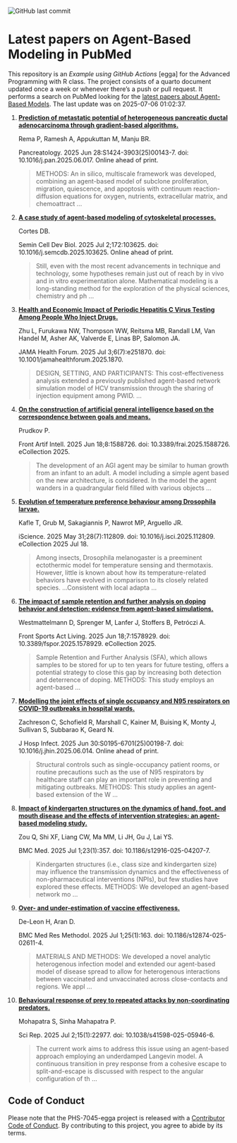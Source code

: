 ![GitHub last
commit](https://img.shields.io/github/last-commit/UofUEpiBio/PHS-7045-egga.png)

# Latest papers on Agent-Based Modeling in PubMed

This repository is an *Example using GitHub Actions* \[egga\] for the
Advanced Programming with R class. The project consists of a quarto
document updated once a week or whenever there’s a push or pull request.
It performs a search on PubMed looking for the <a
href="https://pubmed.ncbi.nlm.nih.gov/?term=agent-based+model&amp;sort=date"
target="_blank">latest papers about Agent-Based Models</a>. The last
update was on 2025-07-06 01:02:37.

<div class="cell">

</div>

1.  [**Prediction of metastatic potential of heterogeneous pancreatic
    ductal adenocarcinoma through gradient-based
    algorithms.**](https://pubmed.ncbi.nlm.nih.gov/40610282/)

    Rema P, Ramesh A, Appukuttan M, Manju BR.

    Pancreatology. 2025 Jun 28:S1424-3903(25)00143-7. doi:
    10.1016/j.pan.2025.06.017. Online ahead of print.

    > METHODS: An in silico, multiscale framework was developed,
    > combining an agent-based model of subclone proliferation,
    > migration, quiescence, and apoptosis with continuum
    > reaction-diffusion equations for oxygen, nutrients, extracellular
    > matrix, and chemoattract …

2.  [**A case study of agent-based modeling of cytoskeletal
    processes.**](https://pubmed.ncbi.nlm.nih.gov/40609194/)

    Cortes DB.

    Semin Cell Dev Biol. 2025 Jul 2;172:103625. doi:
    10.1016/j.semcdb.2025.103625. Online ahead of print.

    > Still, even with the most recent advancements in technique and
    > technology, some hypotheses remain just out of reach by in vivo
    > and in vitro experimentation alone. Mathematical modeling is a
    > long-standing method for the exploration of the physical sciences,
    > chemistry and ph …

3.  [**Health and Economic Impact of Periodic Hepatitis C Virus Testing
    Among People Who Inject
    Drugs.**](https://pubmed.ncbi.nlm.nih.gov/40608305/)

    Zhu L, Furukawa NW, Thompson WW, Reitsma MB, Randall LM, Van Handel
    M, Asher AK, Valverde E, Linas BP, Salomon JA.

    JAMA Health Forum. 2025 Jul 3;6(7):e251870. doi:
    10.1001/jamahealthforum.2025.1870.

    > DESIGN, SETTING, AND PARTICIPANTS: This cost-effectiveness
    > analysis extended a previously published agent-based network
    > simulation model of HCV transmission through the sharing of
    > injection equipment among PWID. …

4.  [**On the construction of artificial general intelligence based on
    the correspondence between goals and
    means.**](https://pubmed.ncbi.nlm.nih.gov/40607451/)

    Prudkov P.

    Front Artif Intell. 2025 Jun 18;8:1588726. doi:
    10.3389/frai.2025.1588726. eCollection 2025.

    > The development of an AGI agent may be similar to human growth
    > from an infant to an adult. A model including a simple agent based
    > on the new architecture, is considered. In the model the agent
    > wanders in a quadrangular field filled with various objects …

5.  [**Evolution of temperature preference behaviour among Drosophila
    larvae.**](https://pubmed.ncbi.nlm.nih.gov/40606755/)

    Kafle T, Grub M, Sakagiannis P, Nawrot MP, Arguello JR.

    iScience. 2025 May 31;28(7):112809. doi: 10.1016/j.isci.2025.112809.
    eCollection 2025 Jul 18.

    > Among insects, Drosophila melanogaster is a preeminent ectothermic
    > model for temperature sensing and thermotaxis. However, little is
    > known about how its temperature-related behaviors have evolved in
    > comparison to its closely related species. …Consistent with local
    > adapta …

6.  [**The impact of sample retention and further analysis on doping
    behavior and detection: evidence from agent-based
    simulations.**](https://pubmed.ncbi.nlm.nih.gov/40606274/)

    Westmattelmann D, Sprenger M, Lanfer J, Stoffers B, Petróczi A.

    Front Sports Act Living. 2025 Jun 18;7:1578929. doi:
    10.3389/fspor.2025.1578929. eCollection 2025.

    > Sample Retention and Further Analysis (SFA), which allows samples
    > to be stored for up to ten years for future testing, offers a
    > potential strategy to close this gap by increasing both detection
    > and deterrence of doping. METHODS: This study employs an
    > agent-based …

7.  [**Modelling the joint effects of single occupancy and N95
    respirators on COVID-19 outbreaks in hospital
    wards.**](https://pubmed.ncbi.nlm.nih.gov/40602726/)

    Zachreson C, Schofield R, Marshall C, Kainer M, Buising K, Monty J,
    Sullivan S, Subbarao K, Geard N.

    J Hosp Infect. 2025 Jun 30:S0195-6701(25)00198-7. doi:
    10.1016/j.jhin.2025.06.014. Online ahead of print.

    > Structural controls such as single-occupancy patient rooms, or
    > routine precautions such as the use of N95 respirators by
    > healthcare staff can play an important role in preventing and
    > mitigating outbreaks. METHODS: This study applies an agent-based
    > extension of the W …

8.  [**Impact of kindergarten structures on the dynamics of hand, foot,
    and mouth disease and the effects of intervention strategies: an
    agent-based modeling
    study.**](https://pubmed.ncbi.nlm.nih.gov/40598409/)

    Zou Q, Shi XF, Liang CW, Ma MM, Li JH, Gu J, Lai YS.

    BMC Med. 2025 Jul 1;23(1):357. doi: 10.1186/s12916-025-04207-7.

    > Kindergarten structures (i.e., class size and kindergarten size)
    > may influence the transmission dynamics and the effectiveness of
    > non-pharmaceutical interventions (NPIs), but few studies have
    > explored these effects. METHODS: We developed an agent-based
    > network mo …

9.  [**Over- and under-estimation of vaccine
    effectiveness.**](https://pubmed.ncbi.nlm.nih.gov/40597698/)

    De-Leon H, Aran D.

    BMC Med Res Methodol. 2025 Jul 1;25(1):163. doi:
    10.1186/s12874-025-02611-4.

    > MATERIALS AND METHODS: We developed a novel analytic heterogenous
    > infection model and extended our agent-based model of disease
    > spread to allow for heterogenous interactions between vaccinated
    > and unvaccinated across close-contacts and regions. We appl …

10. [**Behavioural response of prey to repeated attacks by
    non-coordinating
    predators.**](https://pubmed.ncbi.nlm.nih.gov/40594241/)

    Mohapatra S, Sinha Mahapatra P.

    Sci Rep. 2025 Jul 2;15(1):22977. doi: 10.1038/s41598-025-05946-6.

    > The current work aims to address this issue using an agent-based
    > approach employing an underdamped Langevin model. A continuous
    > transition in prey response from a cohesive escape to
    > split-and-escape is discussed with respect to the angular
    > configuration of th …

## Code of Conduct

Please note that the PHS-7045-egga project is released with a
[Contributor Code of
Conduct](https://contributor-covenant.org/version/2/1/CODE_OF_CONDUCT.html).
By contributing to this project, you agree to abide by its terms.
